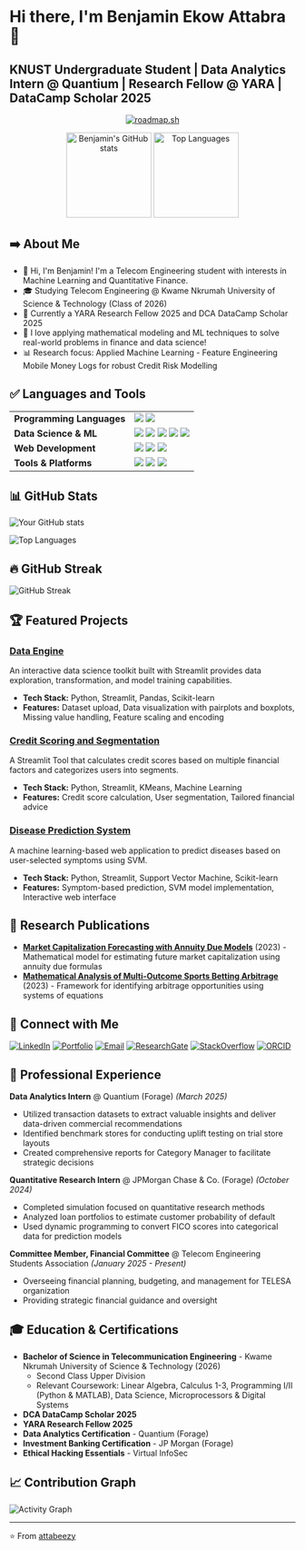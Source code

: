 # Hi there, I'm Benjamin Ekow Attabra 👋
## KNUST Undergraduate Student | Data Analytics Intern @ Quantium | Research Fellow @ YARA | DataCamp Scholar 2025

<div align="center">

  [![roadmap.sh](https://roadmap.sh/card/wide/68214b0c648d25d9ca9ba227?variant=dark&roadmaps=ai-data-scientist%2Cpython%2Ccomputer-science%2Ctechnical-writer)](https://roadmap.sh)
 
</div>

<p align="center">
  <img 
    src="https://github-readme-stats.vercel.app/api?username=attabeezy&show_icons=true&theme=tokyonight" 
    alt="Benjamin's GitHub stats" 
    height="150"
  />
  <img 
    src="https://github-readme-stats.vercel.app/api/top-langs/?username=attabeezy&layout=compact&theme=tokyonight" 
    alt="Top Languages" 
    height="150"
  />
</p>

## ➡️ About Me

- 👋 Hi, I'm Benjamin! I'm a Telecom Engineering student with interests in Machine Learning and Quantitative Finance.
- 🎓 Studying Telecom Engineering @ Kwame Nkrumah University of Science & Technology (Class of 2026)
- 🔬 Currently a YARA Research Fellow 2025 and DCA DataCamp Scholar 2025
- 🎯 I love applying mathematical modeling and ML techniques to solve real-world problems in finance and data science!
- 📊 Research focus: Applied Machine Learning - Feature Engineering Mobile Money Logs for robust Credit Risk Modelling 

## ✅ Languages and Tools

<table>
  <tr>
    <td><strong>Programming Languages</strong></td>
    <td>
      <img src="https://img.shields.io/badge/Python-3670A0?style=flat-square&logo=python&logoColor=ffdd54"/>
      <img src="https://img.shields.io/badge/MATLAB-0078D4?style=flat-square&logo=matlab&logoColor=white"/>
    </td>
  </tr>

  <tr>
    <td><strong>Data Science & ML</strong></td>
    <td>
      <img src="https://img.shields.io/badge/Pandas-150458?style=flat-square&logo=pandas&logoColor=white"/>
      <img src="https://img.shields.io/badge/NumPy-013243?style=flat-square&logo=numpy&logoColor=white"/>
      <img src="https://img.shields.io/badge/Matplotlib-11557C?style=flat-square&logo=matplotlib&logoColor=white"/>
      <img src="https://img.shields.io/badge/Scikit--Learn-F7931E?style=flat-square&logo=scikitlearn&logoColor=white"/>
      <img src="https://img.shields.io/badge/Jupyter-F37626?style=flat-square&logo=jupyter&logoColor=white"/>
    </td>
  </tr>

  <tr>
    <td><strong>Web Development</strong></td>
    <td>
      <img src="https://img.shields.io/badge/Streamlit-FF4B4B?style=flat-square&logo=streamlit&logoColor=white"/>
      <img src="https://img.shields.io/badge/HTML5-E34F26?style=flat-square&logo=html5&logoColor=white"/>
      <img src="https://img.shields.io/badge/CSS3-%231572B6.svg?style=flat-square&logo=css3&logoColor=white"/>
    </td>
  </tr>

  <tr>
    <td><strong>Tools & Platforms</strong></td>
    <td>
      <img src="https://img.shields.io/badge/Git-F05032?style=flat-square&logo=git&logoColor=white"/>
      <img src="https://img.shields.io/badge/GitHub-181717?style=flat-square&logo=github&logoColor=white"/>
      <img src="https://img.shields.io/badge/Google%20Drive-4285F4?style=flat-square&logo=google-drive&logoColor=white"/>
    </td>
  </tr>
</table>

## 📊 GitHub Stats

![Your GitHub stats](https://github-readme-stats.vercel.app/api?username=attabeezy&show_icons=true&theme=tokyonight)

![Top Languages](https://github-readme-stats.vercel.app/api/top-langs/?username=attabeezy&layout=compact&theme=tokyonight)

## 🔥 GitHub Streak

![GitHub Streak](https://github-readme-streak-stats.vercel.app/?user=attabeezy&theme=tokyonight)

## 🏆 Featured Projects

### [Data Engine](https://github.com/attabeezy/data-engine)
An interactive data science toolkit built with Streamlit provides data exploration, transformation, and model training capabilities.
- **Tech Stack:** Python, Streamlit, Pandas, Scikit-learn
- **Features:** Dataset upload, Data visualization with pairplots and boxplots, Missing value handling, Feature scaling and encoding

### [Credit Scoring and Segmentation](https://credit-scorer.streamlit.app/)
A Streamlit Tool that calculates credit scores based on multiple financial factors and categorizes users into segments.
- **Tech Stack:** Python, Streamlit, KMeans, Machine Learning
- **Features:** Credit score calculation, User segmentation, Tailored financial advice

### [Disease Prediction System](https://health-predictor.streamlit.app/)
A machine learning-based web application to predict diseases based on user-selected symptoms using SVM.
- **Tech Stack:** Python, Streamlit, Support Vector Machine, Scikit-learn
- **Features:** Symptom-based prediction, SVM model implementation, Interactive web interface

## 📄 Research Publications
- **[Market Capitalization Forecasting with Annuity Due Models](https://www.researchgate.net/publication/387671507_Market_Capitalization_Forecasting_with_Annuity_Due_Models)** (2023) - Mathematical model for estimating future market capitalization using annuity due formulas
- **[Mathematical Analysis of Multi-Outcome Sports Betting Arbitrage](https://www.researchgate.net/publication/387671984_Mathematical_Analysis_of_Multi-Outcome_Sports_Betting_Arbitrage_A_System_of_Equations_Approach)** (2023) - Framework for identifying arbitrage opportunities using systems of equations

## 🤝 Connect with Me

[![LinkedIn](https://img.shields.io/badge/-LinkedIn-0077B5?style=for-the-badge&logo=linkedin&logoColor=white)](https://www.linkedin.com/in/ben-attabra)
[![Portfolio](https://img.shields.io/badge/-Portfolio-000000?style=for-the-badge&logo=react&logoColor=white)](https://attabeezy.github.io)
[![Email](https://img.shields.io/badge/-Email-D14836?style=for-the-badge&logo=gmail&logoColor=white)](mailto:benjaminekowattabra@gmail.com)
[![ResearchGate](https://img.shields.io/badge/-ResearchGate-00CCBB?style=for-the-badge&logo=researchgate&logoColor=white)](https://www.researchgate.net/profile/Benjamin-Attabra)
[![StackOverflow](https://img.shields.io/badge/-StackOverflow-FE7A16?style=for-the-badge&logo=stack-overflow&logoColor=white)](https://stackoverflow.com/users/27450700)
[![ORCID](https://img.shields.io/badge/-ORCID-A6CE39?style=for-the-badge&logo=orcid&logoColor=white)](https://orcid.org/0009-0008-6963-5422)

## 💼 Professional Experience

**Data Analytics Intern** @ Quantium (Forage) *(March 2025)*
- Utilized transaction datasets to extract valuable insights and deliver data-driven commercial recommendations
- Identified benchmark stores for conducting uplift testing on trial store layouts
- Created comprehensive reports for Category Manager to facilitate strategic decisions

**Quantitative Research Intern** @ JPMorgan Chase & Co. (Forage) *(October 2024)*
- Completed simulation focused on quantitative research methods
- Analyzed loan portfolios to estimate customer probability of default
- Used dynamic programming to convert FICO scores into categorical data for prediction models

**Committee Member, Financial Committee** @ Telecom Engineering Students Association *(January 2025 - Present)*
- Overseeing financial planning, budgeting, and management for TELESA organization
- Providing strategic financial guidance and oversight

## 🎓 Education & Certifications

- **Bachelor of Science in Telecommunication Engineering** - Kwame Nkrumah University of Science & Technology (2026)
  - Second Class Upper Division
  - Relevant Coursework: Linear Algebra, Calculus 1-3, Programming I/II (Python & MATLAB), Data Science, Microprocessors & Digital Systems
- **DCA DataCamp Scholar 2025**
- **YARA Research Fellow 2025**
- **Data Analytics Certification** - Quantium (Forage)
- **Investment Banking Certification** - JP Morgan (Forage)
- **Ethical Hacking Essentials** - Virtual InfoSec

## 📈 Contribution Graph

![Activity Graph](https://github-readme-activity-graph.vercel.app/graph?username=attabeezy&theme=tokyo-night)

---

⭐️ From [attabeezy](https://github.com/attabeezy)
